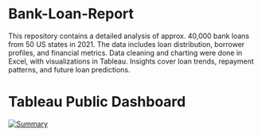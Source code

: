 # Bank-Loan-Report
This repository contains a detailed analysis of approx. 40,000 bank loans from 50 US states in 2021. The data includes loan distribution, borrower profiles, and financial metrics. Data cleaning and charting were done in Excel, with visualizations in Tableau. Insights cover loan trends, repayment patterns, and future loan predictions.
# Tableau Public Dashboard
<div class='tableauPlaceholder' id='viz1719931706207' style='position: relative'>
    <noscript>
        <a href='#'>
            <img alt='Summary ' src='https://public.tableau.com/static/images/Ba/BankLoanReport_17199077227620/Summary/1_rss.png' style='border: none' />
        </a>
    </noscript>
    <object class='tableauViz'  style='display:none;'>
        <param name='host_url' value='https%3A%2F%2Fpublic.tableau.com%2F' />
        <param name='embed_code_version' value='3' />
        <param name='site_root' value='' />
        <param name='name' value='BankLoanReport_17199077227620/Summary' />
        <param name='tabs' value='no' />
        <param name='toolbar' value='yes' />
        <param name='static_image' value='https://public.tableau.com/static/images/Ba/BankLoanReport_17199077227620/Summary/1.png' />
        <param name='animate_transition' value='yes' />
        <param name='display_static_image' value='yes' />
        <param name='display_spinner' value='yes' />
        <param name='display_overlay' value='yes' />
        <param name='display_count' value='yes' />
        <param name='language' value='en-US' />
    </object>
</div>
<script type='text/javascript'>
    var divElement = document.getElementById('viz1719931706207');
    var vizElement = divElement.getElementsByTagName('object')[0];
    if ( divElement.offsetWidth > 800 ) {
        vizElement.style.width='1400px';
        vizElement.style.height='827px';
    } else if ( divElement.offsetWidth > 500 ) {
        vizElement.style.width='1400px';
        vizElement.style.height='827px';
    } else {
        vizElement.style.width='100%';
        vizElement.style.height='3127px';
    }
    var scriptElement = document.createElement('script');
    scriptElement.src = 'https://public.tableau.com/javascripts/api/viz_v1.js';
    vizElement.parentNode.insertBefore(scriptElement, vizElement);
</script>

